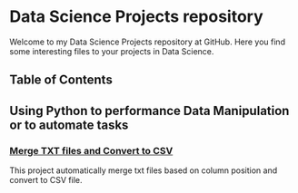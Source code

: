 # Data Science Projects repository
Welcome to my Data Science Projects repository at GitHub. Here you find some interesting files to your projects in Data Science.


## Table of Contents

## Using Python to performance Data Manipulation or to automate tasks

### [Merge TXT files and Convert to CSV](https://github.com/rvalins/Data-Science-projects/blob/master/merge_txt_and_convert_to_csv)
This project automatically merge txt files based on column position and convert to CSV file.
